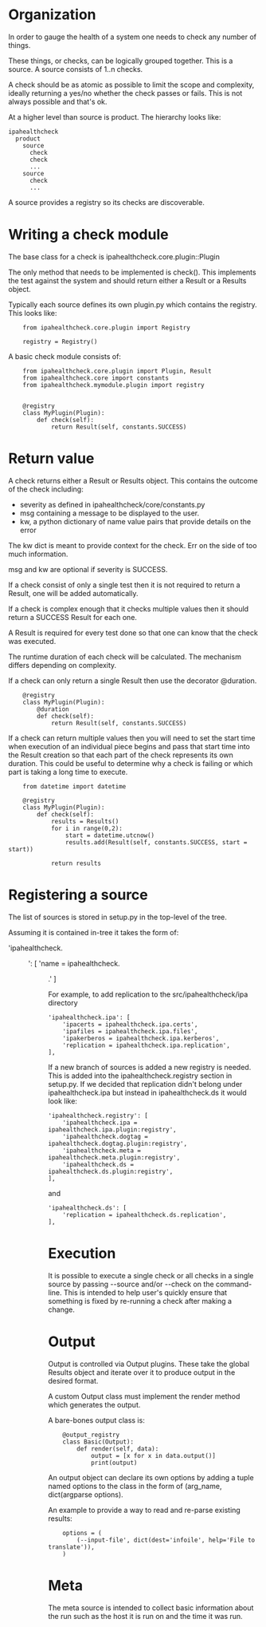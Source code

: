 # Organization

In order to gauge the health of a system one needs to check any number of things.

These things, or checks, can be logically grouped together. This is a source. A source consists of 1..n checks.

A check should be as atomic as possible to limit the scope and complexity, ideally returning a yes/no whether the check passes or fails. This is not always possible and that's ok.

At a higher level than source is product. The hierarchy looks like:

    ipahealthcheck
      product
        source
          check
          check
          ...
        source
          check
          ...

A source provides a registry so its checks are discoverable.

# Writing a check module

The base class for a check is ipahealthcheck.core.plugin::Plugin

The only method that needs to be implemented is check(). This implements the test against the system and should return either a Result or a Results object.

Typically each source defines its own plugin.py which contains the registry. This looks like:



        from ipahealthcheck.core.plugin import Registry

        registry = Registry()

A basic check module consists of:

        from ipahealthcheck.core.plugin import Plugin, Result
        from ipahealthcheck.core import constants
        from ipahealthcheck.mymodule.plugin import registry


        @registry
        class MyPlugin(Plugin):
            def check(self):
                return Result(self, constants.SUCCESS)

# Return value

A check returns either a Result or Results object. This contains the outcome of the check including:

* severity as defined in ipahealthcheck/core/constants.py
* msg containing a message to be displayed to the user.
* kw, a python dictionary of name value pairs that provide details on the error

The kw dict is meant to provide context for the check. Err on the side of
too much information.

msg and kw are optional if severity is SUCCESS.

If a check consist of only a single test then it is not required to return
a Result, one will be added automatically.

If a check is complex enough that it checks multiple values then it should
return a SUCCESS Result for each one.

A Result is required for every test done so that one can know that the
check was executed.

The runtime duration of each check will be calculated. The mechanism
differs depending on complexity.

If a check can only return a single Result then use the decorator
@duration.


        @registry
        class MyPlugin(Plugin):
            @duration
            def check(self):
                return Result(self, constants.SUCCESS)


If a check can return multiple values then you will need to set the
start time when execution of an individual piece begins and pass that
start time into the Result creation so that each part of the check
represents its own duration. This could be useful to determine why
a check is failing or which part is taking a long time to execute.


        from datetime import datetime

        @registry
        class MyPlugin(Plugin):
            def check(self):
                results = Results()
                for i in range(0,2):
                    start = datetime.utcnow()
                    results.add(Result(self, constants.SUCCESS, start = start))

                return results


# Registering a source

The list of sources is stored in setup.py in the top-level of the tree.

Assuming it is contained in-tree it takes the form of:

'ipahealthcheck.<dir>': [
    'name = ipahealthcheck.<dir>.<file>'
]

For example, to add replication to the src/ipahealthcheck/ipa directory

    'ipahealthcheck.ipa': [
        'ipacerts = ipahealthcheck.ipa.certs',
        'ipafiles = ipahealthcheck.ipa.files',
        'ipakerberos = ipahealthcheck.ipa.kerberos',
        'replication = ipahealthcheck.ipa.replication',
    ],

If a new branch of sources is added a new registry is needed. This is
added into the ipahealthcheck.registry section in setup.py. If we decided
that replication didn't belong under ipahealthcheck.ipa but instead in
ipahealthcheck.ds it would look like:

    'ipahealthcheck.registry': [
        'ipahealthcheck.ipa = ipahealthcheck.ipa.plugin:registry',
        'ipahealthcheck.dogtag = ipahealthcheck.dogtag.plugin:registry',
        'ipahealthcheck.meta = ipahealthcheck.meta.plugin:registry',
        'ipahealthcheck.ds = ipahealthcheck.ds.plugin:registry',
    ],

and

    'ipahealthcheck.ds': [
        'replication = ipahealthcheck.ds.replication',
    ],

# Execution

It is possible to execute a single check or all checks in a single source by passing --source and/or --check on the command-line. This is intended to help user's quickly ensure that something is fixed by re-running a check after making a change.

# Output

Output is controlled via Output plugins. These take the global Results object and iterate over it to produce output in the desired format.

A custom Output class must implement the render method which generates the output.

A bare-bones output class is:

        @output_registry
        class Basic(Output):
            def render(self, data):
                output = [x for x in data.output()]
                print(output)

An output object can declare its own options by adding a tuple named options to the class in the form of (arg_name, dict(argparse options).

An example to provide a way to read and re-parse existing results:

        options = (
            (--input-file', dict(dest='infoile', help='File to translate')),
        )

# Meta

The meta source is intended to collect basic information about the run such as the host it is run on and the time it was run.
